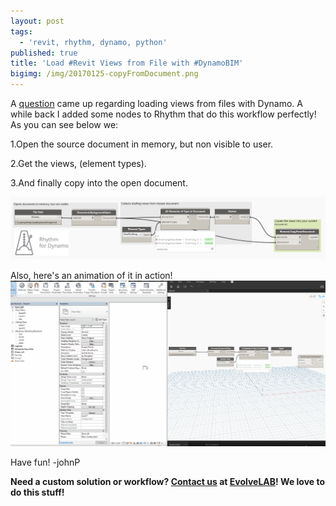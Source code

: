 ```yaml
---
layout: post
tags:
  - 'revit, rhythm, dynamo, python'
published: true
title: 'Load #Revit Views from File with #DynamoBIM'
bigimg: /img/20170125-copyFromDocument.png
---
```

A [question](https://forum.dynamobim.com/t/insert-from-file-views/9106/4) came up regarding loading views from files with Dynamo. A while back I added some nodes to Rhythm that do this workflow perfectly!
As you can see below we:

1.Open the source document in memory, but non visible to user.

2.Get the views, (element types).

3.And finally copy into the open document.


![graph](/img/20170125-copyFromDocument.png "Graph")


Also, here's an animation of it in action!
![gif](/img/20170125-copyViewsFromDocument.gif "Action")

Have fun!
-johnP

**Need a custom solution or workflow? [Contact us](http://www.evolvebim.com/contact) at [EvolveLAB](http://www.evolvebim.com/)! We love to do this stuff!**
